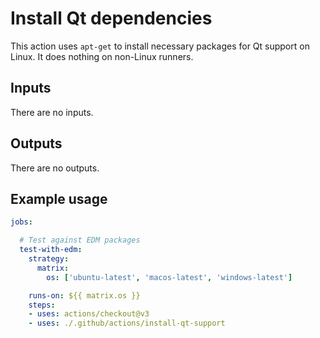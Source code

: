 # Install Qt dependencies

This action uses `apt-get` to install necessary packages for Qt support on
Linux. It does nothing on non-Linux runners.

## Inputs

There are no inputs.

## Outputs

There are no outputs.

## Example usage

```yml
jobs:

  # Test against EDM packages
  test-with-edm:
    strategy:
      matrix:
        os: ['ubuntu-latest', 'macos-latest', 'windows-latest']

    runs-on: ${{ matrix.os }}
    steps:
    - uses: actions/checkout@v3
    - uses: ./.github/actions/install-qt-support
```
